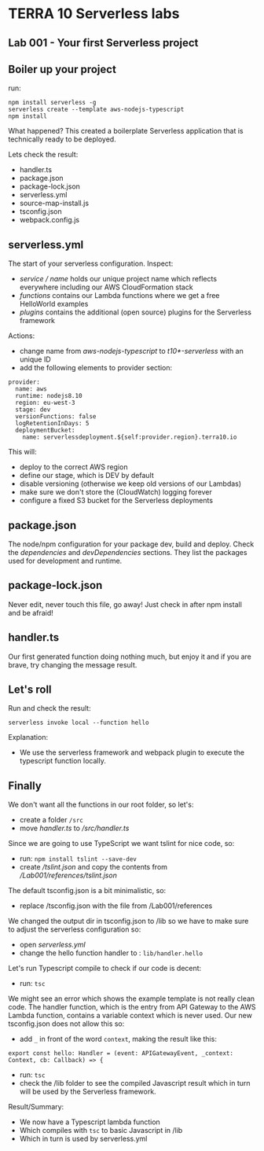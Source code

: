 # TERRA 10 Serverless labs

## Lab 001 - Your first Serverless project

## Boiler up your project
run:
``` 
npm install serverless -g
serverless create --template aws-nodejs-typescript
npm install
```
What happened? This created a boilerplate Serverless application that is technically ready to be deployed. 

Lets check the result:
* handler.ts
* package.json
* package-lock.json
* serverless.yml
* source-map-install.js
* tsconfig.json
* webpack.config.js

## serverless.yml
The start of your serverless configuration. 
Inspect:
* _service / name_ holds our unique project name which reflects everywhere including our AWS CloudFormation stack
* _functions_ contains our Lambda functions where we get a free HelloWorld examples
* _plugins_ contains the additional (open source) plugins for the Serverless framework

Actions:
* change name from _aws-nodejs-typescript_ to _t10*-serverless_ with an unique ID
* add the following elements to provider section:
``` 
provider:
  name: aws
  runtime: nodejs8.10
  region: eu-west-3
  stage: dev
  versionFunctions: false
  logRetentionInDays: 5
  deploymentBucket:
    name: serverlessdeployment.${self:provider.region}.terra10.io
```
This will:
* deploy to the correct AWS region
* define our stage, which is DEV by default
* disable versioning (otherwise we keep old versions of our Lambdas) 
* make sure we don't store the (CloudWatch) logging forever
* configure a fixed S3 bucket for the Serverless deployments

## package.json
The node/npm configuration for your package dev, build and deploy. Check the _dependencies_ and _devDependencies_ sections. They list the packages used for development and runtime.

## package-lock.json
Never edit, never touch this file, go away! Just check in after npm install and be afraid!

## handler.ts
Our first generated function doing nothing much, but enjoy it and if you are brave, try changing the message result.

## Let's roll
Run and check the result:
``` 
serverless invoke local --function hello
```
Explanation:
* We use the serverless framework and webpack plugin to execute the typescript function locally.

## Finally
We don't want all the functions in our root folder, so let's:
* create a folder `/src`
* move _handler.ts_ to _/src/handler.ts_

Since we are going to use TypeScript we want tslint for nice code, so:
* run: `npm install tslint --save-dev`
* create _/tslint.json_ and copy the contents from _/Lab001/references/tslint.json_

The default tsconfig.json is a bit minimalistic, so:
* replace /tsconfig.json with the file from /Lab001/references

We changed the output dir in tsconfig.json to /lib so we have to make sure to adjust the serverless configuration so:
* open _serverless.yml_
* change the hello function handler to : `lib/handler.hello`

Let's run Typescript compile to check if our code is decent:
* run: `tsc`

We might see an error which shows the example template is not really clean code. The handler function, which is the entry from API Gateway to the AWS Lambda function, contains a variable context which is never used. Our new tsconfig.json does not allow this so: 
* add `_` in front of the word `context`, making the result like this:
``` 
export const hello: Handler = (event: APIGatewayEvent, _context: Context, cb: Callback) => {
```
* run: `tsc`
* check the /lib folder to see the compiled Javascript result which in turn will be used by the Serverless framework.

Result/Summary:
* We now have a Typescript lambda function
* Which compiles with `tsc` to basic Javascript in /lib
* Which in turn is used by serverless.yml


